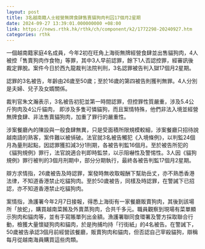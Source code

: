 ```yaml
---
layout: post
title: 3名越南籍人士經營無牌食肆售賣貓狗肉判囚17個月2星期
date: 2024-09-27 13:39:01.000000000 +08:00
link: https://news.rthk.hk/rthk/ch/component/k2/1772298-20240927.htm
categories: rthk
---
```


一個越南籍家庭4名成員，今年2初在旺角上海街無牌經營食肆並出售貓狗肉，4人被控「售賣狗肉作食物」等罪，其中3人早前認罪，餘下1人否認控罪，經審訊後裁定罪脫。案件今日於西九龍裁判法院判刑，3名認罪被告判入獄17個月2星期。

認罪的3名被告，年齡由26歲至50歲；至於16歲的第四被告則獲判無罪。4人分別是夫婦、兒子及女婿關係。

裁判官朱文瀚表示，3名被告初犯並第一時間認罪，但控罪性質嚴重，涉及5.4公斤狗肉及4公斤貓肉， 即涉及多隻可憐貓狗，而且案情特殊，他們非法入境並經營無牌食肆、非法售賣貓狗肉，加重了罪行的嚴重性。

涉案餐廳內的陳設與一般食肆無異，只是受面積所限規模較細，涉案餐廳只招待說越南語的熟客，案件難以被偵破。法官就3名被告觸犯《入境條例》，以判監24個月為量刑起點，因認罪獲扣減3分1刑期，各被告判監16個月。至於被告所犯的《貓狗規例》罪行，法官說適合判即時監禁，以示阻嚇性及警惕性。3人因《貓狗規例》罪行被判的3個月刑期中，部分分期執行，最終各被告判監17個月2星期。

辯方求情指，26歲被告及時認罪，案發時無收取報酬下幫助岳丈，亦不熟悉香港法律，不知道香港禁止吃貓狗肉。至於50歲被告，同樣及時認罪，在警誡下已招認，亦不知道香港禁止吃貓狗肉。

案情指，漁護署今年2月7日接報，得悉上海街有一家餐廳販賣狗肉，其後到該場所「放蛇」，購買越南菜餚及外賣蒸狗肉，合共千多元。職員觀察到現場有菜單顯示狗肉和貓肉等，並有手寫賬單列出金額。漁護署聯同食環署及警方採取聯合行動，檢獲大量懷疑狗肉和貓肉，於是拘捕均持「行街紙」的4名被告。在警誡下，50歲被告承認3個月前經營該餐廳，販賣狗肉和貓肉，但否認自己宰殺貓狗，辯稱每月從越南海員購買這些肉類。
